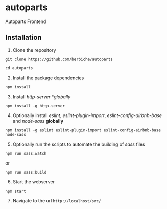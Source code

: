 # autoparts
Autoparts Frontend

## Installation
1. Clone the repository
```
git clone https://github.com/berbiche/autoparts

cd autoparts
```


2. Install the package dependencies
```
npm install
```

3. Install _http-server_ **globally*
```
npm install -g http-server
```

4. Optionally install _eslint_, _eslint-plugin-import_, _eslint-config-airbnb-base_ and _node-sass_ **globally**
```
npm install -g eslint eslint-plugin-import eslint-config-airbnb-base node-sass
```

5. Optionally run the scripts to automate the building of _sass_ files
```
npm run sass:watch
```
or
```
npm run sass:build
```
6. Start the webserver
```
npm start
```

7. Navigate to the url `http://localhost/src/`
